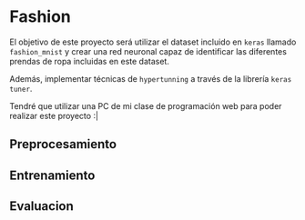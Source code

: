 # Fashion


El objetivo de este proyecto será utilizar el dataset incluido en `keras` llamado `fashion_mnist` y crear una red neuronal capaz de identificar las diferentes prendas de ropa incluidas en este dataset.

Además, implementar técnicas de `hypertunning` a través de la librería `keras tuner`.

Tendré que utilizar una PC de mi clase de programación web para poder realizar este proyecto :|



## Preprocesamiento

## Entrenamiento

## Evaluacion

